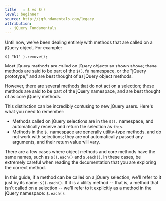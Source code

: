 ```yaml
---
title   : $ vs $()
level: beginner
source: http://jqfundamentals.com/legacy
attribution:
  - jQuery Fundamentals
---
```


Until now, we've been dealing entirely with methods that are called on a jQuery object. For example:

```
$( "h1" ).remove();
```

Most jQuery methods are called on jQuery objects as shown above; these methods are said to be part of the `$().fn` namespace, or the "jQuery prototype," and are best thought of as jQuery object methods.

However, there are several methods that do not act on a selection; these methods are said to be part of the jQuery namespace, and are best thought of as core jQuery methods.

This distinction can be incredibly confusing to new jQuery users. Here's what you need to remember:

* Methods called on jQuery selections are in the `$().` namespace, and automatically receive and return the selection as `this`.
* Methods in the `$.` namespace are generally utility-type methods, and do not work with selections; they are not automatically passed any arguments, and their return value will vary.

There are a few cases where object methods and core methods have the same names, such as `$().each()` and `$.each()`. In these cases, be extremely careful when reading the documentation that you are exploring the correct method.

In this guide, if a method can be called on a jQuery selection, we'll refer to it just by its name: `$().each()`. If it is a utility method -- that is, a method that isn't called on a selection -- we'll refer to it explicitly as a method in the jQuery namespace: `$.each()`.
